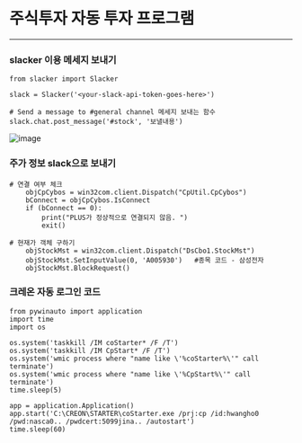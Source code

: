 # 주식투자 자동 투자 프로그램
-----------------------------------


### slacker 이용 메세지 보내기
    from slacker import Slacker

    slack = Slacker('<your-slack-api-token-goes-here>')

    # Send a message to #general channel 메세지 보내는 함수
    slack.chat.post_message('#stock', '보낼내용')

![image](https://user-images.githubusercontent.com/54137044/102801488-a4287f80-43f8-11eb-9893-4f408ed42cfd.png)

### 주가 정보 slack으로 보내기
    # 연결 여부 체크
        objCpCybos = win32com.client.Dispatch("CpUtil.CpCybos")
        bConnect = objCpCybos.IsConnect
        if (bConnect == 0):
            print("PLUS가 정상적으로 연결되지 않음. ")
            exit()
 
    # 현재가 객체 구하기
        objStockMst = win32com.client.Dispatch("DsCbo1.StockMst")
        objStockMst.SetInputValue(0, 'A005930')   #종목 코드 - 삼성전자
        objStockMst.BlockRequest()

### 크레온 자동 로그인 코드
    from pywinauto import application
    import time
    import os

    os.system('taskkill /IM coStarter* /F /T')
    os.system('taskkill /IM CpStart* /F /T')
    os.system('wmic process where "name like \'%coStarter%\'" call terminate')
    os.system('wmic process where "name like \'%CpStart%\'" call terminate')
    time.sleep(5)        

    app = application.Application()
    app.start('C:\CREON\STARTER\coStarter.exe /prj:cp /id:hwangho0 /pwd:nasca0.. /pwdcert:5099jina.. /autostart')
    time.sleep(60)